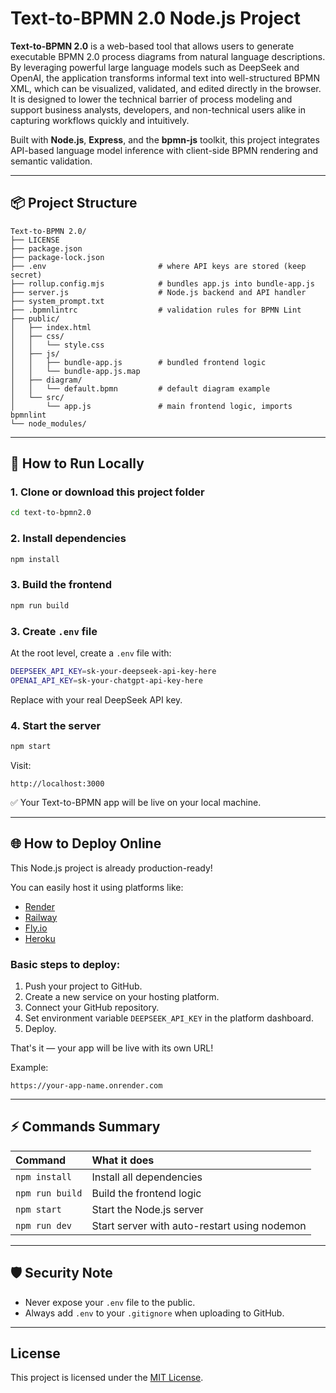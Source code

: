 # Text-to-BPMN 2.0 Node.js Project

**Text-to-BPMN 2.0** is a web-based tool that allows users to generate executable BPMN 2.0 process diagrams from natural language descriptions. By leveraging powerful large language models such as DeepSeek and OpenAI, the application transforms informal text into well-structured BPMN XML, which can be visualized, validated, and edited directly in the browser. It is designed to lower the technical barrier of process modeling and support business analysts, developers, and non-technical users alike in capturing workflows quickly and intuitively.

Built with **Node.js**, **Express**, and the **bpmn-js** toolkit, this project integrates API-based language model inference with client-side BPMN rendering and semantic validation.

---

## 📦 Project Structure

```
Text-to-BPMN 2.0/
├── LICENSE
├── package.json
├── package-lock.json
├── .env                         # where API keys are stored (keep secret)
├── rollup.config.mjs            # bundles app.js into bundle-app.js
├── server.js                    # Node.js backend and API handler
├── system_prompt.txt
├── .bpmnlintrc                  # validation rules for BPMN Lint
├── public/
│   ├── index.html
│   ├── css/
│   │   └── style.css
│   ├── js/
│   │   ├── bundle-app.js        # bundled frontend logic
│   │   └── bundle-app.js.map
│   ├── diagram/
│   │   └── default.bpmn         # default diagram example
│   └── src/
│       └── app.js               # main frontend logic, imports bpmnlint
└── node_modules/
```

---

## 🚀 How to Run Locally

### 1. Clone or download this project folder

```bash
cd text-to-bpmn2.0
```

### 2. Install dependencies

```bash
npm install
```

### 3. Build the frontend

```bash
npm run build
```

### 3. Create `.env` file

At the root level, create a `.env` file with:

```bash
DEEPSEEK_API_KEY=sk-your-deepseek-api-key-here
OPENAI_API_KEY=sk-your-chatgpt-api-key-here
```

Replace with your real DeepSeek API key.

### 4. Start the server

```bash
npm start
```

Visit:

```
http://localhost:3000
```

✅ Your Text-to-BPMN app will be live on your local machine.

---

## 🌐 How to Deploy Online

This Node.js project is already production-ready!

You can easily host it using platforms like:

- [Render](https://render.com/)
- [Railway](https://railway.app/)
- [Fly.io](https://fly.io/)
- [Heroku](https://heroku.com/)

### Basic steps to deploy:

1. Push your project to GitHub.
2. Create a new service on your hosting platform.
3. Connect your GitHub repository.
4. Set environment variable `DEEPSEEK_API_KEY` in the platform dashboard.
5. Deploy.

That's it — your app will be live with its own URL!

Example:
```
https://your-app-name.onrender.com
```

---

## ⚡ Commands Summary

| Command | What it does |
|:---|:---|
| `npm install` | Install all dependencies |
| `npm run build` | Build the frontend logic |
| `npm start` | Start the Node.js server |
| `npm run dev` | Start server with auto-restart using nodemon |

---

## 🛡️ Security Note

- Never expose your `.env` file to the public.
- Always add `.env` to your `.gitignore` when uploading to GitHub.

---

## License

This project is licensed under the [MIT License](LICENSE).
